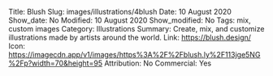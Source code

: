 Title: Blush
Slug: images/illustrations/4blush
Date: 10 August 2020
Show_date: No
Modified: 10 August 2020
Show_modified: No
Tags: mix, custom images
Category: Illustrations
Summary: Create, mix, and customize illustrations made by artists around the world.
Link: https://blush.design/
Icon: https://imagecdn.app/v1/images/https%3A%2F%2Fblush.ly%2F113jge5NG%2Fp?width=70&height=95
Attribution: No
Commercial: Yes
